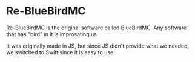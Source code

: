 # Re-BlueBirdMC

Re-BlueBirdMC is the original software called BlueBirdMC. Any software that has "bird" in it is improsating us

It was originally made in JS, but since JS didn't provide what we needed, we switched to Swift since it is easy to use

